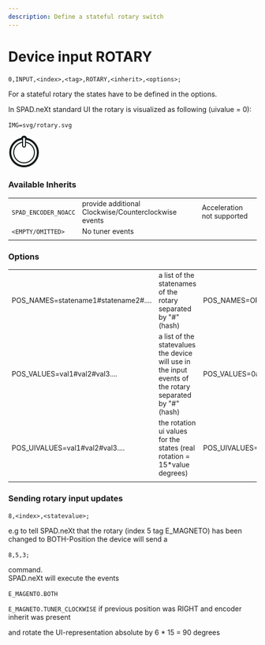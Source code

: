 ```yaml
---
description: Define a stateful rotary switch
---
```


# Device input ROTARY

`0,INPUT,<index>,<tag>,ROTARY,<inherit>,<options>;`

For a stateful rotary the states have to be defined in the options.

In SPAD.neXt standard UI the rotary is visualized as following (uivalue = 0):

`IMG=svg/rotary.svg`

![](../../../../../.gitbook/assets/rotary.svg)

### Available Inherits

|                      |                                                      |                            |
| -------------------- | ---------------------------------------------------- | -------------------------- |
| `SPAD_ENCODER_NOACC` | provide additional Clockwise/Counterclockwise events | Acceleration not supported |
| `<EMPTY/OMITTED>`    | No tuner events                                      |                            |
|                      |                                                      |                            |

### Options

|                                       |                                                                                                         |                                      |
| ------------------------------------- | ------------------------------------------------------------------------------------------------------- | ------------------------------------ |
| POS\_NAMES=statename1#statename2#.... | a list of the statenames of the rotary separated by "#" (hash)                                          | POS\_NAMES=OFF#LEFT#RIGHT#BOTH#START |
| POS\_VALUES=val1#val2#val3....        | a list of the statevalues the device will use in the input events of the rotary separated by "#" (hash) | POS\_VALUES=0#1#2#3#4                |
| POS\_UIVALUES=val1#val2#val3....      | the rotation ui values for the states (real rotation = 15\*value degrees)                               | POS\_UIVALUES=-3#0#3#6#9             |
|                                       |                                                                                                         |                                      |

### Sending rotary input updates

`8,<index>,<statevalue>;`

e.g to tell SPAD.neXt that the rotary (index 5 tag E\_MAGNETO) has been changed to BOTH-Position the device will send a&#x20;

`8,5,3;`

command. \
SPAD.neXt will execute the events

`E_MAGENTO.BOTH`

`E_MAGNETO.TUNER_CLOCKWISE` if previous position was RIGHT and encoder inherit was present

and rotate the UI-representation absolute by 6 \* 15  = 90 degrees

